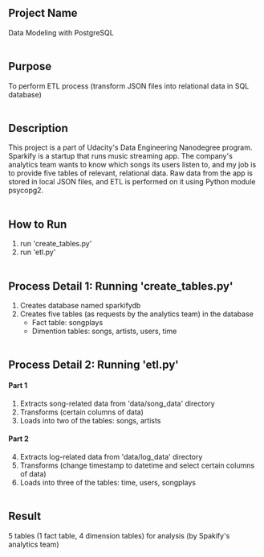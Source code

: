 ## Project Name
Data Modeling with PostgreSQL<br><br>

## Purpose
To perform ETL process (transform JSON files into relational data in SQL database)<br><br>

## Description
This project is a part of Udacity's Data Engineering Nanodegree program. Sparkify is a startup that runs music streaming app. The company's analytics team wants to know which songs its users listen to, and my job is to provide five tables of relevant, relational data. Raw data from the app is stored in local JSON files, and ETL is performed on it using Python module psycopg2.<br><br>

## How to Run
1. run 'create_tables.py'
2. run 'etl.py'<br><br>

## Process Detail 1: Running 'create_tables.py'
1. Creates database named sparkifydb
2. Creates five tables (as requests by the analytics team) in the database
   - Fact table: songplays
   - Dimention tables: songs, artists, users, time<br><br>

## Process Detail 2: Running 'etl.py'
#### Part 1
1. Extracts song-related data from 'data/song_data' directory
2. Transforms (certain columns of data)
3. Loads into two of the tables: songs, artists
#### Part 2
4. Extracts log-related data from 'data/log_data' directory
5. Transforms (change timestamp to datetime and select certain columns of data)
6. Loads into three of the tables: time, users, songplays<br><br>

## Result
5 tables (1 fact table, 4 dimension tables) for analysis
(by Spakify's analytics team)
